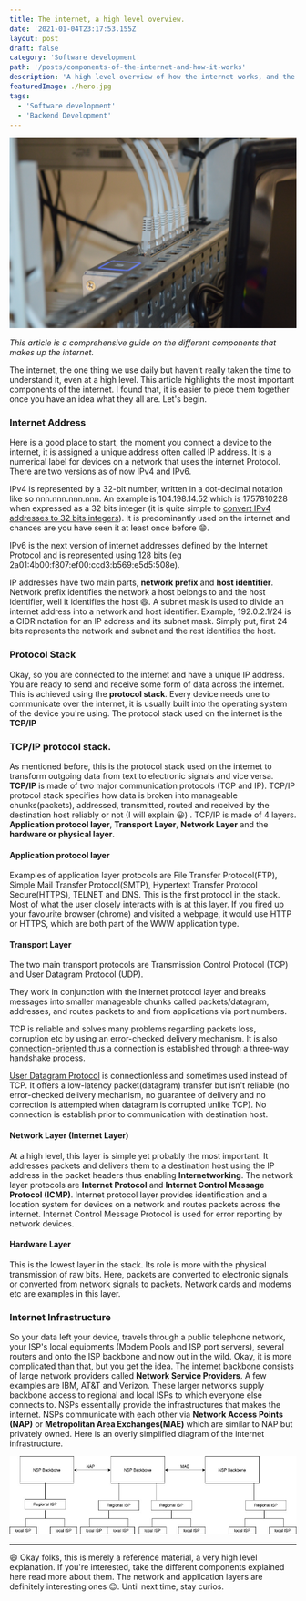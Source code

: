 ```yaml
---
title: The internet, a high level overview.
date: '2021-01-04T23:17:53.155Z'
layout: post
draft: false
category: 'Software development'
path: '/posts/components-of-the-internet-and-how-it-works'
description: 'A high level overview of how the internet works, and the respective infrastructure that makes it all tick'
featuredImage: ./hero.jpg
tags:
  - 'Software development'
  - 'Backend Development'
---
```


![Internet router](./hero.jpg)

_This article is a comprehensive guide on the different components that makes up the internet._

The internet, the one thing we use daily but haven't really taken the time to understand it, even at a high level.
This article highlights the most important components of the internet. I found that, it is easier to piece them together once you have
an idea what they all are. Let's begin.

### Internet Address
Here is a good place to start, the moment you connect a device to the internet, it is assigned a unique address often called IP address. 
It is a numerical label for devices on a network that uses the internet Protocol. There are two versions as of now IPv4 and IPv6.

IPv4 is represented by a 32-bit number, written in a dot-decimal notation like so nnn.nnn.nnn.nnn.
An example is 104.198.14.52 which is 1757810228 when expressed as a 32 bits integer (it is quite simple to [convert IPv4 addresses to 32 bits integers](http://www.aboutmyip.com/AboutMyXApp/IP2Integer.jsp)).
 It is predominantly used on the internet and chances are you have seen it at least once before 😄.  

IPv6 is the next version of internet addresses defined by the Internet Protocol and is represented using 128 bits 
(eg 2a01:4b00:f807:ef00:ccd3:b569:e5d5:508e).

IP addresses have two main parts, **network prefix** and **host identifier**. Network prefix identifies the network a 
host belongs to and the host identifier, well it identifies the host 😄. A subnet mask is used to divide an internet address into
a network and host identifier. Example, 192.0.2.1/24 is a CIDR notation for an IP address and its subnet mask. Simply put, first 24 bits
represents the network and subnet and the rest identifies the host. 

### Protocol Stack
Okay, so you are connected to the internet and have a unique IP address. You are ready to send and receive some form of data across the internet.
This is achieved using the **protocol stack**. Every device needs one to communicate over the internet, 
it is usually built into the operating system of the device you're using. The protocol stack used on the internet is the **TCP/IP**
 
### TCP/IP protocol stack.
As mentioned before, this is the protocol stack used on the internet to transform outgoing data from text to electronic signals and vice versa.
**TCP/IP** is made of two major communication protocols (TCP and IP). TCP/IP protocol stack specifies how data is broken into 
manageable chunks(packets), addressed, transmitted, routed and received by the destination host reliably or not (I will explain 😀) .
TCP/IP is made of 4 layers. **Application protocol layer**, **Transport Layer**, **Network Layer** and the **hardware or physical layer**.
 
#### Application protocol layer

Examples of application layer protocols are File Transfer Protocol(FTP), Simple Mail Transfer Protocol(SMTP), 
Hypertext Transfer Protocol Secure(HTTPS), TELNET and DNS. This is the first protocol in the stack. Most of what the user closely
interacts with is at this layer. 
If you fired up your favourite browser (chrome) and visited a webpage, it would use HTTP or HTTPS, which are both part of the WWW application type.
 

#### Transport Layer
The two main transport protocols are Transmission Control Protocol (TCP) and User Datagram Protocol (UDP). 
 
They work in conjunction with the Internet protocol layer and breaks messages into smaller manageable chunks called packets/datagram,
addresses, and routes packets to and from applications via port numbers.

TCP is reliable and solves many problems regarding packets loss, corruption etc by using an error-checked delivery mechanism. It is also
[connection-oriented](https://en.wikipedia.org/wiki/Transmission_Control_Protocol#Connection_establishment) thus a connection is established
through a three-way handshake process.  
 
[User Datagram Protocol](https://en.wikipedia.org/wiki/User_Datagram_Protocol) is connectionless and sometimes used instead of TCP. 
It offers a low-latency packet(datagram) transfer but isn't reliable (no error-checked delivery mechanism, no guarantee of delivery and no
correction is attempted when datagram is corrupted unlike TCP). No connection is establish prior to communication with destination host. 

#### Network Layer (Internet Layer)
At a high level, this layer is simple yet probably the most important. It addresses packets and delivers them to a destination host using the IP
address in the packet headers thus enabling **Internetworking**. The network layer protocols are __Internet Protocol__ and __Internet Control Message Protocol (ICMP)__. 
Internet protocol layer provides identification and a location system for devices on a network and routes packets across the internet.
Internet Control Message Protocol is used for error reporting by network devices.

#### Hardware Layer
This is the lowest layer in the stack. Its role is more with the physical transmission of raw bits. Here, packets are converted to electronic signals or converted from network signals to packets.
Network cards and modems etc are examples in this layer. 

### Internet Infrastructure
So your data left your device, travels through a public telephone network, your ISP's local equipments (Modem Pools and ISP port servers), several routers and onto the ISP backbone and now out in the wild.
Okay, it is more complicated than that, but you get the idea. The internet backbone consists of large network providers called **Network Service Providers**. A few examples are IBM, AT&T and Verizon. 
These larger networks supply backbone access to regional and local ISPs to which everyone else connects to. NSPs essentially provide the infrastructures that makes the internet.
NSPs communicate with each other via **Network Access Points (NAP)** or **Metropolitan Area Exchanges(MAE)** which are similar to NAP but privately owned. Here is an overly simplified diagram of the internet infrastructure.

![Internet Infrastructure](./internet.jpg)

---

😄 Okay folks, this is merely a reference material, a very high level explanation. If you're interested, take the different components
explained here read more about them. The network and application layers are definitely interesting ones 😉. Until next time, stay curios.


